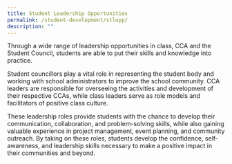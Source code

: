 ```yaml
---
title: Student Leadership Opportunities
permalink: /student-development/stlopp/
description: ""
---
```

Through a wide range of leadership opportunities in class, CCA and the Student Council, students are able to put their skills and knowledge into practice. 

Student councillors play a vital role in representing the student body and working with school administrators to improve the school community. CCA leaders are responsible for overseeing the activities and development of their respective CCAs, while class leaders serve as role models and facilitators of positive class culture. 

These leadership roles provide students with the chance to develop their communication, collaboration, and problem-solving skills, while also gaining valuable experience in project management, event planning, and community outreach. By taking on these roles, students develop the confidence, self-awareness, and leadership skills necessary to make a positive impact in their communities and beyond.